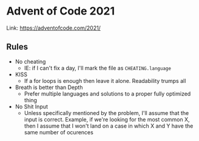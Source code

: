 # Advent of Code 2021

Link: https://adventofcode.com/2021/ 

## Rules

* No cheating
    - IE: if I can't fix a day, I'll mark the file as `CHEATING.language`
* KISS
    - If a for loops is enough then leave it alone. Readability trumps all
* Breath is better than Depth
    - Prefer multiple languages and solutions to a proper fully optimized thing
* No Shit Input
    - Unless specifically mentioned by the problem, I'll assume that the input is correct.
      Example, if we're looking for the most common X, then I assume that I won't land
      on a case in which X and Y have the same number of ocurences
